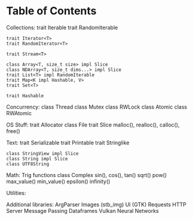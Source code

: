 
# Table of Contents

Collections:
    trait Iterable<T>
    trait RandomIterable<T>

    trait Iterator<T>
    trait RandomIterator<T>

    trait Stream<T>

    class Array<T, size_t size> impl Slice
    class NDArray<T, size_t dims...> impl Slice
    trait List<T> impl RandomIterable
    trait Map<K impl Hashable, V>
    trait Set<T>

    trait Hashable

Concurrency:
    class Thread
    class Mutex
    class RWLock
    class Atomic<T>
    class RWAtomic<T>

OS Stuff:
    trait Allocator
    class File
    trait Slice
    malloc(), realloc(), calloc(), free()

Text:
    trait Serializable
    trait Printable
    trait Stringlike

    class StringView impl Slice
    class String impl Slice
    class UTF8String

Math:
    Trig functions
    class Complex<T>
    sin<T>(), cos<T>(), tan<T>()
    sqrt<T>()
    pow<T>()
    max_value<T>()
    min_value<T>()
    epsilon<T>()
    infinity<T>()

Utilities:

Additional libraries:
    ArgParser
    Images (stb_img)
    UI (GTK)
    Requests
    HTTP Server
    Message Passing
    Dataframes
    Vulkan
    Neural Networks
